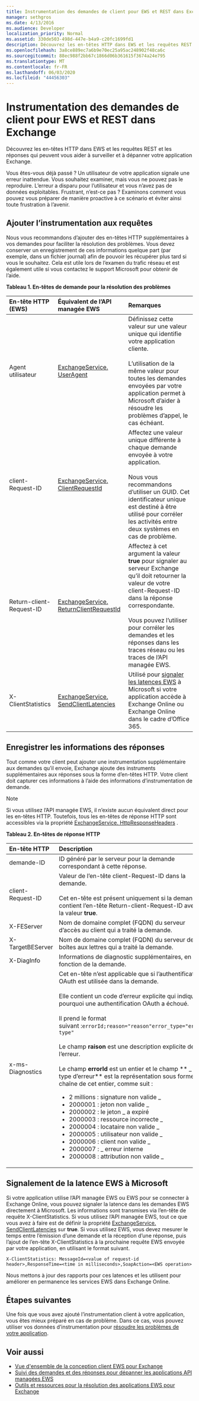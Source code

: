 ```yaml
---
title: Instrumentation des demandes de client pour EWS et REST dans Exchange
manager: sethgros
ms.date: 4/13/2016
ms.audience: Developer
localization_priority: Normal
ms.assetid: 330de503-498d-447e-b4a9-c20fc1699fd1
description: Découvrez les en-têtes HTTP dans EWS et les requêtes REST et les réponses qui peuvent vous aider à surveiller et à dépanner votre application Exchange.
ms.openlocfilehash: 3a8ce889ec7a6b9e70ec25a95ac248902f48ca6c
ms.sourcegitcommit: 88ec988f2bb67c1866d06b361615f3674a24e795
ms.translationtype: MT
ms.contentlocale: fr-FR
ms.lasthandoff: 06/03/2020
ms.locfileid: "44456303"
---
```

# <a name="instrumenting-client-requests-for-ews-and-rest-in-exchange"></a>Instrumentation des demandes de client pour EWS et REST dans Exchange

Découvrez les en-têtes HTTP dans EWS et les requêtes REST et les réponses qui peuvent vous aider à surveiller et à dépanner votre application Exchange.
  
Vous êtes-vous déjà passé ? Un utilisateur de votre application signale une erreur inattendue. Vous souhaitez examiner, mais vous ne pouvez pas le reproduire. L’erreur a disparu pour l’utilisateur et vous n’avez pas de données exploitables. Frustrant, n’est-ce pas ? Examinons comment vous pouvez vous préparer de manière proactive à ce scénario et éviter ainsi toute frustration à l’avenir.
  
## <a name="add-instrumentation-to-requests"></a>Ajouter l’instrumentation aux requêtes

Nous vous recommandons d’ajouter des en-têtes HTTP supplémentaires à vos demandes pour faciliter la résolution des problèmes. Vous devez conserver un enregistrement de ces informations quelque part (par exemple, dans un fichier journal) afin de pouvoir les récupérer plus tard si vous le souhaitez. Cela est utile lors de l’examen du trafic réseau et est également utile si vous contactez le support Microsoft pour obtenir de l’aide.
  
**Tableau 1. En-têtes de demande pour la résolution des problèmes**

|**En-tête HTTP (EWS)**|**Équivalent de l’API managée EWS**|**Remarques**|
|:-----|:-----|:-----|
|Agent utilisateur  <br/> |[ExchangeService. UserAgent](https://msdn.microsoft.com/library/microsoft.exchange.webservices.data.exchangeservicebase.useragent%28v=exchg.80%29.aspx) <br/> |Définissez cette valeur sur une valeur unique qui identifie votre application cliente.<br/><br/> L’utilisation de la même valeur pour toutes les demandes envoyées par votre application permet à Microsoft d’aider à résoudre les problèmes d’appel, le cas échéant.  <br/> |
|client-Request-ID  <br/> |[ExchangeService. ClientRequestId](https://msdn.microsoft.com/library/microsoft.exchange.webservices.data.exchangeservicebase.clientrequestid%28v=exchg.80%29.aspx) <br/> |Affectez une valeur unique différente à chaque demande envoyée à votre application.<br/><br/> Nous vous recommandons d’utiliser un GUID. Cet identificateur unique est destiné à être utilisé pour corréler les activités entre deux systèmes en cas de problème.  <br/> |
|Return-client-Request-ID  <br/> |[ExchangeService. ReturnClientRequestId](https://msdn.microsoft.com/library/microsoft.exchange.webservices.data.exchangeservicebase.returnclientrequestid%28v=exchg.80%29.aspx) <br/> |Affectez à cet argument la valeur **true** pour signaler au serveur Exchange qu’il doit retourner la valeur de votre client-Request-ID dans la réponse correspondante.<br/><br/> Vous pouvez l’utiliser pour corréler les demandes et les réponses dans les traces réseau ou les traces de l’API managée EWS.  <br/> |
|X-ClientStatistics  <br/> |[ExchangeService. SendClientLatencies](https://msdn.microsoft.com/library/microsoft.exchange.webservices.data.exchangeservicebase.sendclientlatencies%28v=exchg.80%29.aspx) <br/> |Utilisé pour [signaler les latences EWS](#bk_ReportLatency) à Microsoft si votre application accède à Exchange Online ou Exchange Online dans le cadre d’Office 365.  <br/> |
   
## <a name="log-information-from-responses"></a>Enregistrer les informations des réponses

Tout comme votre client peut ajouter une instrumentation supplémentaire aux demandes qu’il envoie, Exchange ajoute des instruments supplémentaires aux réponses sous la forme d’en-têtes HTTP. Votre client doit capturer ces informations à l’aide des informations d’instrumentation de demande.
  
> [!NOTE]
> Si vous utilisez l’API managée EWS, il n’existe aucun équivalent direct pour les en-têtes HTTP. Toutefois, tous les en-têtes de réponse HTTP sont accessibles via la propriété [ExchangeService. HttpResponseHeaders](https://msdn.microsoft.com/library/microsoft.exchange.webservices.data.exchangeservicebase.httpresponseheaders%28v=exchg.80%29.aspx) . 
  
**Tableau 2. En-têtes de réponse HTTP**

|**En-tête HTTP**|**Description**|
|:-----|:-----|
|demande-ID  <br/> |ID généré par le serveur pour la demande correspondant à cette réponse.  <br/> |
|client-Request-ID  <br/> |Valeur de l’en-tête client-Request-ID dans la demande.<br/><br/> Cet en-tête est présent uniquement si la demande contient l’en-tête Return-client-Request-ID avec la valeur **true**.  <br/> |
|X-FEServer  <br/> |Nom de domaine complet (FQDN) du serveur d’accès au client qui a traité la demande.  <br/> |
|X-TargetBEServer  <br/> |Nom de domaine complet (FQDN) du serveur de boîtes aux lettres qui a traité la demande.  <br/> |
|X-DiagInfo  <br/> |Informations de diagnostic supplémentaires, en fonction de la demande.  <br/> |
|x-ms-Diagnostics  <br/> | Cet en-tête n’est applicable que si l’authentification OAuth est utilisée dans la demande.<br/><br/> Elle contient un code d’erreur explicite qui indique pourquoi une authentification OAuth a échoué.<br/><br/> Il prend le format suivant :`errorId;reason="reason"error_type="error type"`<br/><br/> Le champ **raison** est une description explicite de l’erreur.<br/><br/> Le champ **errorId** est un entier et le champ ** \_ type d’erreur** est la représentation sous forme de chaîne de cet entier, comme suit :<ul><li>2 millions : signature non valide \_</li><li>2000001 : jeton non valide \_</li><li>  2000002 : le jeton \_ a expiré</li><li>2000003 : ressource incorrecte \_</li><li>2000004 : locataire non valide \_  </li><li>2000005 : utilisateur non valide \_</li><li>2000006 : client non valide \_</li><li>2000007 : \_ erreur interne</li><li>2000008 : attribution non valide \_</li></ul> |
   
## <a name="report-ews-latency-to-microsoft"></a>Signalement de la latence EWS à Microsoft
<a name="bk_ReportLatency"> </a>

Si votre application utilise l’API managée EWS ou EWS pour se connecter à Exchange Online, vous pouvez signaler la latence dans les demandes EWS directement à Microsoft. Les informations sont transmises via l’en-tête de requête X-ClientStatistics. Si vous utilisez l’API managée EWS, tout ce que vous avez à faire est de définir la propriété [ExchangeService. SendClientLatencies](https://msdn.microsoft.com/library/microsoft.exchange.webservices.data.exchangeservicebase.sendclientlatencies%28v=exchg.80%29.aspx) sur **true**. Si vous utilisez EWS, vous devez mesurer le temps entre l’émission d’une demande et la réception d’une réponse, puis l’ajout de l’en-tête X-ClientStatistics à la prochaine requête EWS envoyée par votre application, en utilisant le format suivant.
  
`X-ClientStatistics: MessageId=<value of request-id header>,ResponseTime=<time in milliseconds>,SoapAction=<EWS operation>`
  
Nous mettons à jour des rapports pour ces latences et les utilisent pour améliorer en permanence les services EWS dans Exchange Online.
  
## <a name="next-steps"></a>Étapes suivantes
<a name="bk_ReportLatency"> </a>

Une fois que vous avez ajouté l’instrumentation client à votre application, vous êtes mieux préparé en cas de problème. Dans ce cas, vous pouvez utiliser vos données d’instrumentation pour [résoudre les problèmes de votre application](tools-and-resources-for-troubleshooting-ews-applications-for-exchange.md).
  
## <a name="see-also"></a>Voir aussi

- [Vue d'ensemble de la conception client EWS pour Exchange](ews-client-design-overview-for-exchange.md)
- [Suivi des demandes et des réponses pour dépanner les applications API managées EWS](how-to-trace-requests-responses-to-troubleshoot-ews-managed-api-applications.md)
- [Outils et ressources pour la résolution des applications EWS pour Exchange](tools-and-resources-for-troubleshooting-ews-applications-for-exchange.md)
    

